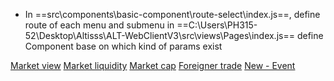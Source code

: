 - In ==src\components\basic-component\route-select\index.js==, define route of each menu and submenu
in ==C:\Users\PH315-52\Desktop\Altisss\ALT-WebClientV3\src\views\Pages\index.js== define Component base on which kind of params exist

[Market view](Market_view.md)
[Market liquidity](Market_liquidity.md)
[Market cap](Market_cap_layout.md)
[Foreigner trade](Foreigner_trade_Layout.md)
[New - Event](New_Event.md)